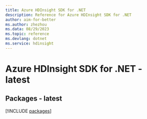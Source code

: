 ```yaml
---
title: Azure HDInsight SDK for .NET
description: Reference for Azure HDInsight SDK for .NET
author: aim-for-better
ms.author: zhezhou
ms.data: 08/29/2023
ms.topic: reference
ms.devlang: dotnet
ms.service: hdinsight
---
```

# Azure HDInsight SDK for .NET - latest
## Packages - latest
[!INCLUDE [packages](hdinsight-index.md)]